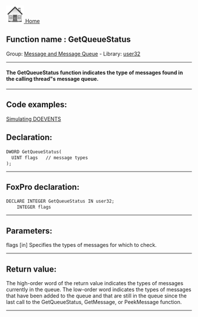 [<img src="../../images/home.png"> Home ](https://github.com/VFPX/Win32API)  

## Function name : GetQueueStatus
Group: [Message and Message Queue](../../functions_group.md#Message_and_Message_Queue)  -  Library: [user32](../../libraries.md#user32)  
***  


#### The GetQueueStatus function indicates the type of messages found in the calling thread"s message queue.
***  


## Code examples:
[Simulating DOEVENTS](../../samples/sample_163.md)  

## Declaration:
```foxpro  
DWORD GetQueueStatus(
  UINT flags   // message types
);  
```  
***  


## FoxPro declaration:
```foxpro  
DECLARE INTEGER GetQueueStatus IN user32;
	INTEGER flags  
```  
***  


## Parameters:
flags 
[in] Specifies the types of messages for which to check.  
***  


## Return value:
The high-order word of the return value indicates the types of messages currently in the queue. The low-order word indicates the types of messages that have been added to the queue and that are still in the queue since the last call to the GetQueueStatus, GetMessage, or PeekMessage function.   
***  

